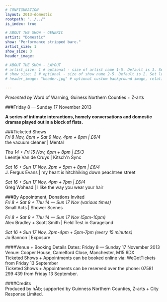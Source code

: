 ```yaml
---
# CONFIGURATION
layout: 2013-domestic
rootpath: "../../"
is_index: true

# ABOUT THE SHOW - GENERIC
artist: "Domestic"
show: "Performance stripped bare."
artist_size: 1
show_size: 3
header_image:

# ABOUT THE SHOW - LAYOUT
# artist_size: 1 # optional - size of artist name 1-5. Default is 1. Set longer names to lower values
# show_size: 2 # optional - size of show name 2-5. Default is 2. Set longer names to lower values
# header_image: "header.jpg" # optional custom background image, relative to current page

---
```

*Presented by* Word of Warning, Guiness Northern Counties + Z-arts       
 
###Friday 8 — Sunday 17 November 2013             
         
**A series of intimate interactions, homely conversations and domestic dramas played out in a block of flats.**    
        
###Ticketed Shows          
*Fri 8 Nov, 8pm + Sat 9 Nov, 4pm + 8pm | £6/4*        
the vacuum cleaner | Mental        
        
*Thu 14 + Fri 15 Nov, 6pm + 8pm | £5/3*        
Leentje Van de Cruys | Kitsch'n Sync        
         
*Sat 16 + Sun 17 Nov, 2pm + 5pm + 8pm | £6/4*        
J. Fergus Evans | my heart is hitchhiking down peachtree street        
          
*Sat 16 + Sun 17 Nov, 4pm + 7pm | £6/4*       
Greg Wohead | I like the way you wear your hair        
        
###By Appointment, Donations Invited        
*Fri 8 + Sat 9 + Thu 14 — Sun 17 Nov (various times)*        
Small Acts | Shower Scenes         
           
*Fri 8 + Sat 9 + Thu 14 — Sun 17 Nov (5pm-10pm)*        
Alex Bradley + Scott Smith | Field Test in Garageland         
           
*Sat 16 + Sun 17 Nov, 2pm-4pm + 5pm-7pm (every 15 minutes)*        
Jo Bannon | Exposure          
          
####Venue + Booking Details
Dates: Friday 8 — Sunday 17 November 2013    
Venue: Cooper House, Camelford Close, Manchester, M15 6DX    
Ticketed Shows + Appointments can be booked online via: WeGotTickets from Friday 13 September    
Ticketed Shows + Appointments can be reserved over the phone: 07581 299 439  from Friday 13 September.    
        
####Credits         
Produced by hÅb; supported by Guinness Northern Counties, Z-arts + City Response Limited.

